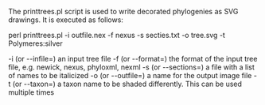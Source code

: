 The printtrees.pl script is used to write decorated phylogenies as SVG drawings. It is
executed as follows:

perl printtrees.pl -i outfile.nex -f nexus -s secties.txt -o tree.svg -t Polymeres:silver

-i (or --infile=)   an input tree file
-f (or --format=)   the format of the input tree file, e.g. newick, nexus, phyloxml, nexml
-s (or --sections=) a file with a list of names to be italicized
-o (or --outfile=)  a name for the output image file
-t (or --taxon=)    a taxon name to be shaded differently. This can be used multiple times